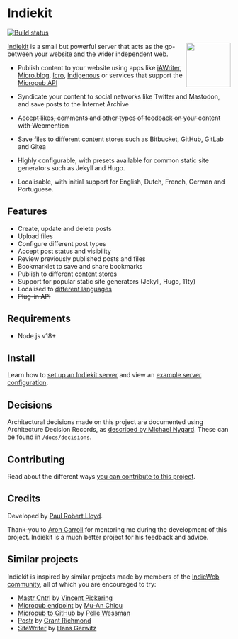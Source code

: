 # Indiekit

[![Build status](https://github.com/getindiekit/indiekit/workflows/build/badge.svg)](https://github.com/getindiekit/indiekit/actions)

<img src="https://avatars.githubusercontent.com/u/68553280?s=200" width="100" height="100" align="right" alt="">

[Indiekit](https://getindiekit.com) is a small but powerful server that acts as the go-between your website and the wider independent web.

- Publish content to your website using apps like [iAWriter](https://ia.net/writer), [Micro.blog](https://micro.blog), [Icro](https://hartl.co/apps/icro/), [Indigenous](https://indigenous.realize.be) or services that support the [Micropub API](https://micropub.spec.indieweb.org)

- Syndicate your content to social networks like Twitter and Mastodon, and save posts to the Internet Archive

- ~~Accept likes, comments and other types of feedback on your content with Webmention~~

- Save files to different content stores such as Bitbucket, GitHub, GitLab and Gitea

- Highly configurable, with presets available for common static site generators such as Jekyll and Hugo.

- Localisable, with initial support for English, Dutch, French, German and Portuguese.

## Features

- Create, update and delete posts
- Upload files
- Configure different post types
- Accept post status and visibility
- Review previously published posts and files
- Bookmarklet to save and share bookmarks
- Publish to different [content stores](https://getindiekit.com/plug-ins/#content-stores)
- Support for popular static site generators (Jekyll, Hugo, 11ty)
- Localised to [different languages](https://getindiekit.com/customisation/localisation/)
- ~~Plug-in API~~

## Requirements

- Node.js v18+

## Install

Learn how to [set up an Indiekit server](https://getindiekit.com/get-started/) and view an [example server configuration](https://github.com/paulrobertlloyd/paulrobertlloyd-indiekit/blob/main/index.js).

## Decisions

Architectural decisions made on this project are documented using Architecture Decision Records, as [described by Michael Nygard](http://thinkrelevance.com/blog/2011/11/15/documenting-architecture-decisions). These can be found in `/docs/decisions`.

## Contributing

Read about the different ways [you can contribute to this project](docs/contributing.md).

## Credits

Developed by [Paul Robert Lloyd](https://paulrobertlloyd.com).

Thank-you to [Aron Carroll](https://aroncarroll.com) for mentoring me during the development of this project. Indiekit is a much better project for his feedback and advice.

## Similar projects

Indiekit is inspired by similar projects made by members of the [IndieWeb community](https://indieweb.org), all of which you are encouraged to try:

- [Mastr Cntrl](https://github.com/vipickering/mastr-cntrl) by [Vincent Pickering](https://vincentp.me)
- [Micropub endpoint](https://github.com/muan/micropub-endpoint) by [Mu-An Chiou](https://muan.co)
- [Micropub to GitHub](https://github.com/voxpelli/webpage-micropub-to-github) by [Pelle Wessman](https://kodfabrik.se)
- [Postr](https://github.com/grantcodes/postr) by [Grant Richmond](https://grant.codes)
- [SiteWriter](https://github.com/gerwitz/sitewriter) by [Hans Gerwitz](https://hans.gerwitz.com)
